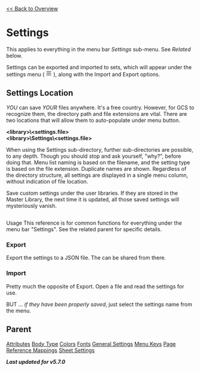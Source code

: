 [<< Back to Overview](./Overview.md "Overview")

# Settings
This applies to everything in the menu bar *Settings* sub-menu. See *Related* below.

Settings can be exported and imported to sets, which will appear under the settings menu ( ![](./img/bars.png "Menu") ), along with the Import and Export options.

## Settings Location
*YOU* can save *YOUR* files anywhere. It's a free country. However, for GCS to recognize them, the directory path and file extensions are vital. There are two locations that will allow them to auto-populate under menu button.

**\<library>\\<settings.file>**\
**\<library>\\Settings\\<settings.file>**

When using the Settings sub-directory, further sub-directories are possible, to any depth. Though you should stop and ask yourself, "why?", before doing that. Menu list naming is based on the filename, and the setting type is based on the file extension. Duplicate names are shown. Regardless of the directory structure, all settings are displayed in a single menu column, without indication of file location.

Save custom settings under the user libraries. If they are stored in the Master Library, the next time it is updated, all those saved settings will mysteriously vanish.

## 
Usage
This reference is for common functions for everything under the menu bar "Settings". See the related parent for specific details.

### Export
Export the settings to a JSON file. The can be shared from there.

### Import
Pretty much the opposite of Export. Open a file and read the settings for use.

BUT ... *if they have been properly saved*, just select the settings name from the menu.

## Parent
[Attributes](./Attributes.md "Attributes")
[Body Type](./Body%20Type.md "Body Type")
[Colors](./Colors.md "Colors")
[Fonts](./Fonts.md "Fonts")
[General Settings](./General%20Settings.md "General Settings")
[Menu Keys](./Menu%20Keys.md "Menu Keys")
[Page Reference Mappings](./Page%20Reference%20Mappings.md "Page Reference Mappings")
[Sheet Settings](./Sheet%20Settings.md "Sheet Settings")

***Last updated for v5.7.0***